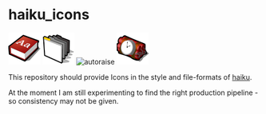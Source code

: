 # haiku_icons

![dictionary](https://github.com/xmeadow/haiku_icons/blob/master/dictionary/dictionary_64.png)
![autoraise](https://github.com/xmeadow/haiku_icons/blob/master/autoraise/icon_autoraise_64.png)
![autoraise](https://github.com/xmeadow/haiku_icons/blob/master/autoraise2/icon_autoraise2_64.png)
![TNT](https://github.com/xmeadow/haiku_icons/blob/master/TNT/tnt_64.png)

This repository should provide Icons in the style and file-formats of [haiku](https://github.com/haiku/haiku "haiku").

At the moment I am still experimenting to find the right production pipeline - so consistency may not be given.
